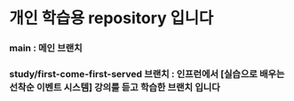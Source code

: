 # 개인 학습용 repository 입니다

### main : 메인 브랜치
### study/first-come-first-served 브랜치 : 인프런에서 [실습으로 배우는 선착순 이벤트 시스템] 강의를 듣고 학습한 브랜치 입니다
